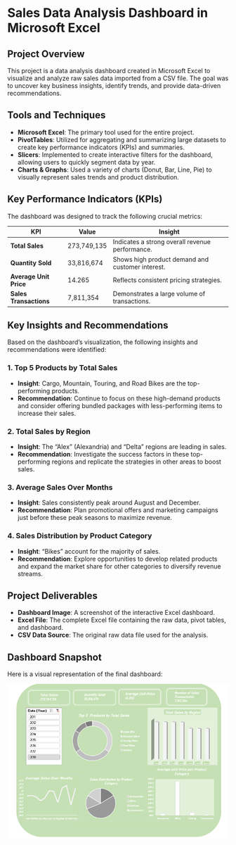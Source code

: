 # Sales Data Analysis Dashboard in Microsoft Excel

## Project Overview

This project is a data analysis dashboard created in Microsoft Excel to visualize and analyze raw sales data imported from a CSV file. The goal was to uncover key business insights, identify trends, and provide data-driven recommendations.

## Tools and Techniques

- **Microsoft Excel**: The primary tool used for the entire project.
- **PivotTables**: Utilized for aggregating and summarizing large datasets to create key performance indicators (KPIs) and summaries.
- **Slicers**: Implemented to create interactive filters for the dashboard, allowing users to quickly segment data by year.
- **Charts & Graphs**: Used a variety of charts (Donut, Bar, Line, Pie) to visually represent sales trends and product distribution.

## Key Performance Indicators (KPIs)

The dashboard was designed to track the following crucial metrics:

| KPI                  | Value        | Insight                                                               |
| -------------------- | ------------ | --------------------------------------------------------------------- |
| **Total Sales** | 273,749,135  | Indicates a strong overall revenue performance.                      |
| **Quantity Sold** | 33,816,674   | Shows high product demand and customer interest.                       |
| **Average Unit Price** | 14.265       | Reflects consistent pricing strategies.                               |
| **Sales Transactions** | 7,811,354    | Demonstrates a large volume of transactions.                           |

## Key Insights and Recommendations

Based on the dashboard’s visualization, the following insights and recommendations were identified:

### 1. Top 5 Products by Total Sales
- **Insight**: Cargo, Mountain, Touring, and Road Bikes are the top-performing products.
- **Recommendation**: Continue to focus on these high-demand products and consider offering bundled packages with less-performing items to increase their sales.

### 2. Total Sales by Region
- **Insight**: The “Alex” (Alexandria) and “Delta” regions are leading in sales.
- **Recommendation**: Investigate the success factors in these top-performing regions and replicate the strategies in other areas to boost sales.

### 3. Average Sales Over Months
- **Insight**: Sales consistently peak around August and December.
- **Recommendation**: Plan promotional offers and marketing campaigns just before these peak seasons to maximize revenue.

### 4. Sales Distribution by Product Category
- **Insight**: “Bikes” account for the majority of sales.
- **Recommendation**: Explore opportunities to develop related products and expand the market share for other categories to diversify revenue streams.

## Project Deliverables

- **Dashboard Image**: A screenshot of the interactive Excel dashboard.
- **Excel File**: The complete Excel file containing the raw data, pivot tables, and dashboard.
- **CSV Data Source**: The original raw data file used for the analysis.

## Dashboard Snapshot

Here is a visual representation of the final dashboard:

![Sales Dashboard](https://github.com/Esraa-MOhamed7/Sales-Data-Analysis-Excel/blob/main/dashboard.png)





